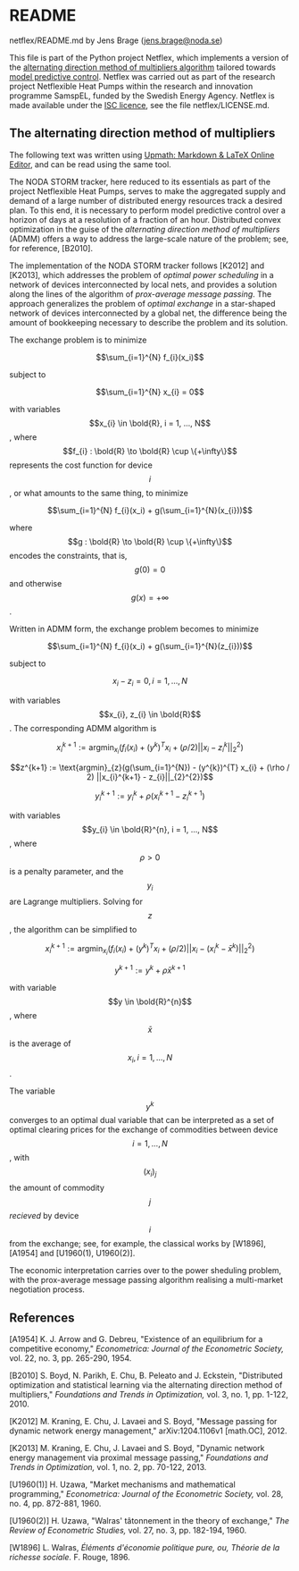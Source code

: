 # README

netflex/README.md by Jens Brage (jens.brage@noda.se)

This file is part of the Python project Netflex, which implements a version of the [alternating direction method of multipliers algorithm](http://stanford.edu/~boyd/admm.html) tailored towards [model predictive control](https://en.wikipedia.org/wiki/Model_predictive_control). Netflex was carried out as part of the research project Netflexible Heat Pumps within the research and innovation programme SamspEL, funded by the Swedish Energy Agency. Netflex is made available under the [ISC licence](https://en.wikipedia.org/wiki/ISC_license), see the file netflex/LICENSE.md.

## The alternating direction method of multipliers

The following text was written using [Upmath: Markdown & LaTeX Online Editor](https://upmath.me), and can be read using the same tool.

The NODA STORM tracker, here reduced to its essentials as part of the project Netflexible Heat Pumps, serves to make the aggregated supply and demand of a large number of distributed energy resources track a desired plan. To this end, it is necessary to perform model predictive control over a horizon of days at a resolution of a fraction of an hour. Distributed convex optimization in the guise of the *alternating direction method of multipliers* (ADMM) offers a way to address the large-scale nature of the problem; see, for reference, [B2010].

The implementation of the NODA STORM tracker follows [K2012] and [K2013], which addresses the problem of *optimal power scheduling* in a network of devices interconnected by local nets, and provides a solution along the lines of the algorithm of *prox-average message passing*. The approach generalizes the problem of *optimal exchange* in a star-shaped network of devices interconnected by a global net, the difference being the amount of bookkeeping necessary to describe the problem and its solution.

The exchange problem is to minimize

$$\sum_{i=1}^{N} f_{i}(x_i)$$

subject to

$$\sum_{i=1}^{N} x_{i} = 0$$

with variables $$x_{i} \in \bold{R}, i = 1, ..., N$$, where $$f_{i} : \bold{R} \to \bold{R} \cup \{+\infty\}$$ represents the cost function for device $$i$$, or what amounts to the same thing, to minimize

$$\sum_{i=1}^{N} f_{i}(x_i) + g(\sum_{i=1}^{N}(x_{i}))$$

where $$g : \bold{R} \to \bold{R} \cup \{+\infty\}$$ encodes the constraints, that is, $$g(0) = 0$$ and otherwise $$g(x) = +\infty$$.

Written in ADMM form, the exchange problem becomes to minimize

$$\sum_{i=1}^{N} f_{i}(x_i) + g(\sum_{i=1}^{N}(z_{i}))$$

subject to

$$x_{i} - z_{i} = 0, i = 1, ..., N$$

with variables $$x_{i}, z_{i} \in \bold{R}$$. The corresponding ADMM algorithm is

$$x_{i}^{k+1} := \text{argmin}_{x_{i}}(f_{i}(x_{i}) + (y^{k})^{T} x_{i} + (\rho / 2) ||x_{i} - z_{i}^{k}||_{2}^{2})$$

$$z^{k+1} := \text{argmin}_{z}(g(\sum_{i=1}^{N}) - (y^{k})^{T} x_{i} + (\rho / 2) ||x_{i}^{k+1} - z_{i}||_{2}^{2})$$

$$y_{i}^{k+1} := y_{i}^{k} + \rho (x_{i}^{k+1} - z_{i}^{k+1})$$

with variables $$y_{i} \in \bold{R}^{n}, i = 1, ..., N$$, where $$\rho > 0$$ is a penalty parameter, and the $$y_{i}$$ are Lagrange multipliers. Solving for $$z$$, the algorithm can be simplified to

$$x_{i}^{k+1} := \text{argmin}_{x_{i}}(f_{i}(x_{i}) + (y^{k})^{T} x_{i} + (\rho / 2) ||x_{i} - (x_{i}^{k} - \bar{x}^{k})||_{2}^{2})$$

$$y^{k+1} := y^{k} + \rho \bar{x}^{k+1}$$

with variable $$y \in \bold{R}^{n}$$, where $$\bar{x}$$ is the average of $$x_{i}, i = 1, ..., N$$.

The variable $$y^{k}$$ converges to an optimal dual variable that can be interpreted as a set of optimal clearing prices for the exchange of commodities between device $$i = 1, ..., N$$, with $$(x_{i})_{j}$$ the amount of commodity $$j$$ *recieved* by device $$i$$ from the exchange; see, for example, the classical works by [W1896], [A1954] and [U1960(1), U1960(2)].

The economic interpretation carries over to the power sheduling problem, with the prox-average message passing algorithm realising a multi-market negotiation process.

## References

[A1954] K. J. Arrow and G. Debreu, "Existence of an equilibrium for a competitive economy," *Econometrica: Journal of the Econometric Society,* vol. 22, no. 3, pp. 265-290, 1954.

[B2010] S. Boyd, N. Parikh, E. Chu, B. Peleato and J. Eckstein, "Distributed optimization and statistical learning via the alternating direction method of multipliers," *Foundations and Trends in Optimization,* vol. 3, no. 1, pp. 1-122, 2010.

[K2012] M. Kraning, E. Chu, J. Lavaei and S. Boyd, "Message passing for dynamic network energy management," arXiv:1204.1106v1 [math.OC], 2012.

[K2013] M. Kraning, E. Chu, J. Lavaei and S. Boyd, "Dynamic network energy management via proximal message passing," *Foundations and Trends in Optimization,* vol. 1, no. 2, pp. 70-122, 2013.

[U1960(1)] H. Uzawa, "Market mechanisms and mathematical programming," *Econometrica: Journal of the Econometric Society,* vol. 28, no. 4, pp. 872-881, 1960.

[U1960(2)] H. Uzawa, "Walras' tâtonnement in the theory of exchange," *The Review of Econometric Studies,* vol. 27, no. 3, pp. 182-194, 1960.

[W1896] L. Walras, *Éléments d'économie politique pure, ou, Théorie de la richesse sociale.* F. Rouge, 1896.